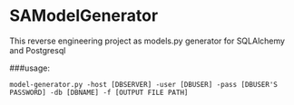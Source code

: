 SAModelGenerator
================
This reverse engineering project as models.py generator for SQLAlchemy and Postgresql

###usage:

    model-generator.py -host [DBSERVER] -user [DBUSER] -pass [DBUSER'S PASSWORD] -db [DBNAME] -f [OUTPUT FILE PATH]
